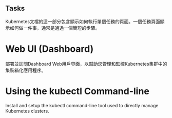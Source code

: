 ## Tasks

Kubernetes文檔的這一部分包含顯示如何執行單個任務的頁面。一個任務頁面顯示如何做一件事，通常是通過一個簡短的步驟。

# Web UI (Dashboard)

部署並訪問Dashboard Web用戶界面，以幫助您管理和監控Kubernetes集群中的集裝箱化應用程序。

# Using the kubectl Command-line

Install and setup the kubectl command-line tool used to directly manage Kubernetes clusters.

